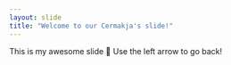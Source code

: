 ```yaml
---
layout: slide
title: "Welcome to our Cermakja's slide!"
---
```

This is my awesome slide :tada:
Use the left arrow to go back!
